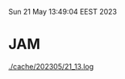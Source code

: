 Sun 21 May 13:49:04 EEST 2023
# JAM
<a href='./cache/202305/21_13.log'>./cache/202305/21_13.log</a>
